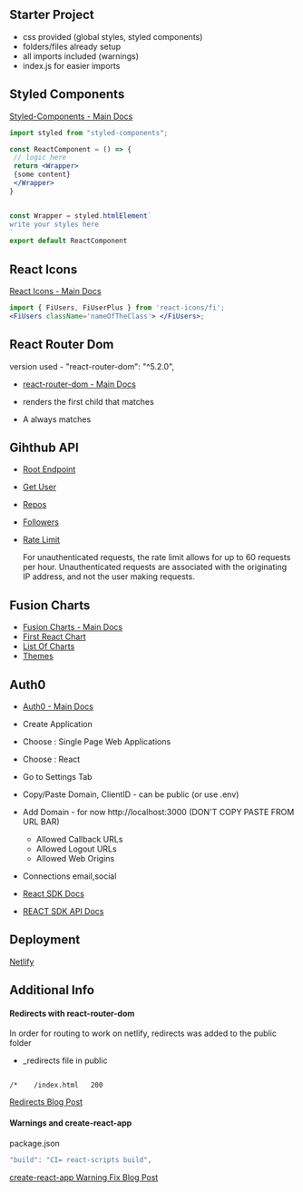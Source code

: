 ## Starter Project

- css provided (global styles, styled components)
- folders/files already setup
- all imports included (warnings)
- index.js for easier imports

## Styled Components

[Styled-Components - Main Docs](https://styled-components.com/)

```jsx
import styled from "styled-components";

const ReactComponent = () => {
 // logic here
 return <Wrapper>
 {some content}
 </Wrapper>
}


const Wrapper = styled.htmlElement`
write your styles here
`
export default ReactComponent
```

## React Icons

[React Icons - Main Docs](https://react-icons.github.io/react-icons/)

```jsx
import { FiUsers, FiUserPlus } from 'react-icons/fi';
<FiUsers className='nameOfTheClass'> </FiUsers>;
```

## React Router Dom

version used - "react-router-dom": "^5.2.0",

- [react-router-dom - Main Docs](https://reactrouter.com/web/guides/quick-start)

- <Switch> renders the first child <Route> that matches
- A <Route path="*"> always matches

## Gihthub API

- [Root Endpoint](https://api.github.com)
- [Get User](https://api.github.com/users/Itsvi-ctor)
- [Repos](https://api.github.com/users/Itsvi-ctor/repos?per_page=100)
- [Followers](https://api.github.com/users/Itsvi-ctor/followers)
- [Rate Limit](https://api.github.com/rate_limit)

  For unauthenticated requests, the rate limit allows for up to 60 requests per hour. Unauthenticated requests are associated with the originating IP address, and not the user making requests.

## Fusion Charts

- [Fusion Charts - Main Docs](https://www.fusioncharts.com/)
- [First React Chart](https://www.fusioncharts.com/dev/getting-started/react/your-first-chart-using-react)
- [List Of Charts](https://www.fusioncharts.com/dev/chart-guide/list-of-charts)
- [Themes](https://www.fusioncharts.com/dev/themes/introduction-to-themes)

## Auth0

- [Auth0 - Main Docs](https://auth0.com/)

- Create Application
- Choose : Single Page Web Applications
- Choose : React
- Go to Settings Tab
- Copy/Paste Domain, ClientID - can be public (or use .env)
- Add Domain -
  for now http://localhost:3000 (DON'T COPY PASTE FROM URL BAR)

  - Allowed Callback URLs
  - Allowed Logout URLs
  - Allowed Web Origins

- Connections
  email,social

- [React SDK Docs](https://auth0.com/docs/libraries/auth0-react)
- [REACT SDK API Docs](https://auth0.github.io/auth0-react/)

## Deployment

[Netlify](https://www.netlify.com/)

## Additional Info

#### Redirects with react-router-dom

In order for routing to work on netlify, redirects was added to the public folder

- \_redirects file in public

```

/*    /index.html   200

```

[Redirects Blog Post](https://dev.to/dance2die/page-not-found-on-netlify-with-react-router-58mc)

#### Warnings and create-react-app

package.json

```js
"build": "CI= react-scripts build",
```

[create-react-app Warning Fix Blog Post](https://community.netlify.com/t/how-to-fix-build-failures-with-create-react-app-in-production/17752)
